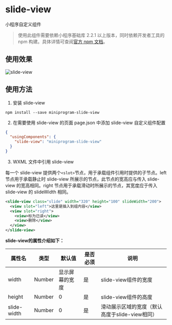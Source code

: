 # slide-view

小程序自定义组件

> 使用此组件需要依赖小程序基础库 2.2.1 以上版本，同时依赖开发者工具的 npm 构建。具体详情可查阅[官方 npm 文档](https://developers.weixin.qq.com/miniprogram/dev/devtools/npm.html)。

## 使用效果
![slide-view](./docs/slide-view.gif)
## 使用方法

1. 安装 slide-view

```
npm install --save miniprogram-slide-view
```

2. 在需要使用 slide-view 的页面 page.json 中添加 slide-view 自定义组件配置

```json
{
  "usingComponents": {
    "slide-view": "miniprogram-slide-view"
  }
}
```
3. WXML 文件中引用 slide-view

每一个 slide-view 提供两个`<slot>`节点，用于承载组件引用时提供的子节点。left 节点用于承载静止时 slide-view 所展示的节点，此节点的宽高应与传入 slide-view 的宽高相同。right 节点用于承载滑动时所展示的节点，其宽度应于传入 slide-view 的 slideWidth 相同。

``` xml
<slide-view class="slide" width="320" height="100" slideWidth="200">
  <view slot="left">这里是插入到组内容</view>
  <view slot="right">
    <view>标为已读</view>
    <view>删除</view>
  </view>
</slide-view>
```

**slide-view的属性介绍如下：**

| 属性名                   | 类型         | 默认值                    | 是否必须    | 说明                                        |
|-------------------------|--------------|---------------------------|------------|---------------------------------------------|
| width                   | Number       | 显示屏幕的宽度             | 是          | slide-view组件的宽度                        |
| height                  | Number       | 0                         | 是          | slide-view组件的高度                        |
| slide-width              | Number       | 0                         | 是          | 滑动展示区域的宽度（默认高度于slide-view相同）|


